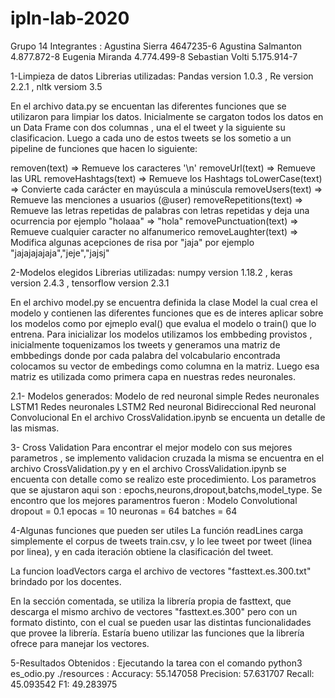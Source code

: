 # ipln-lab-2020
Grupo 14 
Integrantes :
Agustina Sierra 4647235-6
Agustina Salmanton 4.877.872-8
Eugenia Miranda 4.774.499-8
Sebastian Volti 5.175.914-7

1-Limpieza de datos
Librerias utilizadas: Pandas version 1.0.3 , Re version 2.2.1 , nltk versiom 3.5

En el archivo data.py se encuentan las diferentes funciones que se utilizaron para limpiar los datos.
Inicialmente se cargaton todos los datos en un Data Frame con dos columnas , una el el tweet y la siguiente su clasificacion.
Luego a cada uno de estos tweets se los sometio a un pipeline de funciones que hacen lo siguiente:

removen(text) => Remueve los caracteres '\n'
removeUrl(text) => Remueve las URL
removeHashtags(text) => Remueve los Hashtags
toLowerCase(text) => Convierte cada carácter en mayúscula a minúscula
removeUsers(text) => Remueve las menciones a usuarios (@user)
removeRepetitions(text) => Remueve las letras repetidas de palabras con letras repetidas y deja una ocurrencia por ejemplo "holaaa" => "hola" 
removePunctuation(text) =>  Remueve cualquier caracter no alfanumerico
removeLaughter(text) => Modifica algunas acepciones de risa por "jaja" por ejemplo "jajajajajaja","jeje","jajsj"

2-Modelos elegidos
Librerias utilizadas: numpy version 1.18.2 , keras version 2.4.3 , tensorflow version 2.3.1 

En el archivo model.py se encuentra definida la clase Model la cual crea el modelo y contienen las diferentes funciones que es de interes aplicar sobre los modelos como por ejmeplo eval() que evalua el modelo o train() que lo entrena.
Para inicializar los modelos utilizamos los embbeding provistos , inicialmente toquenizamos los tweets y generamos una matriz de embbedings donde por cada palabra del volcabulario encontrada colocamos su vector de embedings como columna en la matriz.
Luego esa matriz es utilizada como primera capa en nuestras redes neuronales.

2.1- Modelos generados:
Modelo de red neuronal simple
Redes neuronales LSTM1
Redes neuronales LSTM2
Red neuronal Bidireccional 
Red neuronal Convolucional 
En el archivo CrossValidation.ipynb se encuenta un detalle de las mismas.

3- Cross Validation
Para encontrar el mejor modelo con sus mejores parametros , se implemento validacion cruzada la misma se encuentra en el archivo CrossValidation.py y en el archivo CrossValidation.ipynb se encuenta con detalle como se realizo este procedimiento.
Los parametros que se ajustaron aqui son : epochs,neurons,dropout,batchs,model_type.
Se encontro que los mejores paramentros fueron :
Modelo Convolutional
	dropout = 0.1
	epocas = 10
	neuronas = 64
	batches = 64


4-Algunas funciones que pueden ser utiles
La función readLines carga simplemente el corpus de tweets train.csv, y lo lee tweet por tweet (linea por linea), y en cada iteración obtiene la clasificación del tweet. 

La funcion loadVectors carga el archivo de vectores "fasttext.es.300.txt" brindado por los docentes.

En la sección comentada, se utiliza la librería propia de fasttext, que descarga el mismo archivo de vectores "fasttext.es.300" pero con un formato distinto, con el cual se pueden usar las distintas funcionalidades que provee la librería.
Estaría bueno utilizar las funciones que la librería ofrece para manejar los vectores.

5-Resultados Obtenidos :
Ejecutando la tarea con el comando python3 es_odio.py ./resources :
Accuracy: 55.147058
Precision: 57.631707
Recall: 45.093542
F1: 49.283975